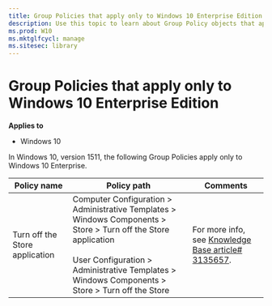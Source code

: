 ```yaml
---
title: Group Policies that apply only to Windows 10 Enterprise Edition (Windows 10)
description: Use this topic to learn about Group Policy objects that apply only to Windows 10 Enterprise.
ms.prod: W10
ms.mktglfcycl: manage
ms.sitesec: library
---
```


# Group Policies that apply only to Windows 10 Enterprise Edition

**Applies to**

-   Windows 10

In Windows 10, version 1511, the following Group Policies apply only to Windows 10 Enterprise.

| Policy name | Policy path | Comments |
| - | - | - |
| Turn off the Store application | Computer Configuration > Administrative Templates > Windows Components > Store > Turn off the Store application<br><br>User Configuration > Administrative Templates > Windows Components > Store > Turn off the Store | For more info, see [Knowledge Base article# 3135657](https://support.microsoft.com/en-us/kb/3135657).